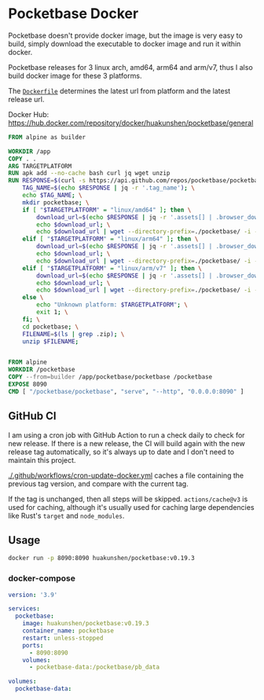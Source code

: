 # Pocketbase Docker

Pocketbase doesn't provide docker image, but the image is very easy to build, simply download the executable to docker image and run it within docker.

Pocketbase releases for 3 linux arch, amd64, arm64 and arm/v7, thus I also build docker image for these 3 platforms.

The [`Dockerfile`](./Dockerfile) determines the latest url from platform and the latest release url.

Docker Hub: https://hub.docker.com/repository/docker/huakunshen/pocketbase/general

```Dockerfile
FROM alpine as builder

WORKDIR /app
COPY . .
ARG TARGETPLATFORM
RUN apk add --no-cache bash curl jq wget unzip
RUN RESPONSE=$(curl -s https://api.github.com/repos/pocketbase/pocketbase/releases/latest); \
    TAG_NAME=$(echo $RESPONSE | jq -r '.tag_name'); \
    echo $TAG_NAME; \
    mkdir pocketbase; \
    if [ "$TARGETPLATFORM" = "linux/amd64" ]; then \
        download_url=$(echo $RESPONSE | jq -r '.assets[] | .browser_download_url' | grep linux_amd64); \
        echo $download_url; \
        echo $download_url | wget --directory-prefix=./pocketbase/ -i -; \
    elif [ "$TARGETPLATFORM" = "linux/arm64" ]; then \
        download_url=$(echo $RESPONSE | jq -r '.assets[] | .browser_download_url' | grep linux_arm64); \
        echo $download_url; \
        echo $download_url | wget --directory-prefix=./pocketbase/ -i -; \
    elif [ "$TARGETPLATFORM" = "linux/arm/v7" ]; then \
        download_url=$(echo $RESPONSE | jq -r '.assets[] | .browser_download_url' | grep linux_armv7); \
        echo $download_url; \
        echo $download_url | wget --directory-prefix=./pocketbase/ -i -; \
    else \
        echo "Unknown platform: $TARGETPLATFORM"; \
        exit 1; \
    fi; \
    cd pocketbase; \
    FILENAME=$(ls | grep .zip); \
    unzip $FILENAME;


FROM alpine
WORKDIR /pocketbase
COPY --from=builder /app/pocketbase/pocketbase /pocketbase
EXPOSE 8090
CMD [ "/pocketbase/pocketbase", "serve", "--http", "0.0.0.0:8090" ]
```

## GitHub CI

I am using a cron job with GitHub Action to run a check daily to check for new release. 
If there is a new release, the CI will build again with the new release tag automatically, so it's always up to date and I don't need to maintain this project.

[./.github/workflows/cron-update-docker.yml](./.github/workflows/cron-update-docker.yml) caches a file containing the previous tag version, and compare with the current tag.

If the tag is unchanged, then all steps will be skipped. `actions/cache@v3` is used for caching, although it's usually used for caching large dependencies like Rust's `target` and `node_modules`.


## Usage

```bash
docker run -p 8090:8090 huakunshen/pocketbase:v0.19.3
```

### docker-compose

```yaml
version: '3.9'

services:
  pocketbase:
    image: huakunshen/pocketbase:v0.19.3
    container_name: pocketbase
    restart: unless-stopped
    ports:
      - 8090:8090
    volumes:
      - pocketbase-data:/pocketbase/pb_data

volumes:
  pocketbase-data:
```